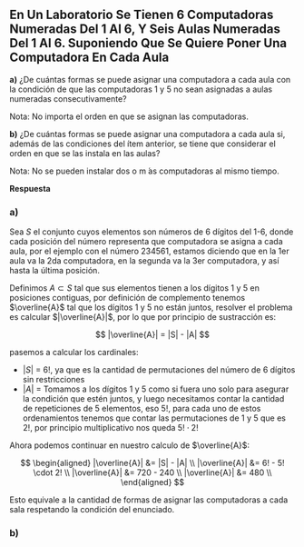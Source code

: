 ## En Un Laboratorio Se Tienen 6 Computadoras Numeradas Del 1 Al 6, Y Seis Aulas Numeradas Del 1 Al 6. Suponiendo Que Se Quiere Poner Una Computadora En Cada Aula

**a)** ¿De cuántas formas se puede asignar una computadora a cada aula con la condición de que las computadoras 1 y 5 no sean asignadas a aulas numeradas consecutivamente?

Nota: No importa el orden en que se asignan las computadoras.

**b)** ¿De cuántas formas se puede asignar una computadora a cada aula si, además de las condiciones del ítem anterior, se tiene que considerar el orden en que se las instala en las aulas?

Nota: No se pueden instalar dos o m ́as computadoras al mismo tiempo.

**Respuesta**

### **a)**

Sea $S$ el conjunto cuyos elementos son números de 6 dígitos del 1-6, donde cada posición del número representa que computadora se asigna a cada aula, por el ejemplo con el número 234561, estamos diciendo que en la 1er aula va la 2da computadora, en la segunda va la 3er computadora, y así hasta la última posición.

Definimos $A \subset S$ tal que sus elementos tienen a los dígitos 1 y 5 en posiciones contiguas, por definición de complemento tenemos $\overline{A}$ tal que los dígitos 1 y 5 no están juntos, resolver el problema es calcular $|\overline{A}|$, por lo que por principio de sustracción es:

$$ |\overline{A}| = |S|  - |A| $$

pasemos a calcular los cardinales:

- $|S|$ = $6!$, ya que es la cantidad de permutaciones del número de 6 dígitos sin restricciones
- $|A|$ = Tomamos a los dígitos 1 y 5 como si fuera uno solo para asegurar la condición que estén juntos, y luego necesitamos contar la cantidad de repeticiones de 5 elementos, eso $5!$, para cada uno de estos ordenamientos tenemos que contar las permutaciones de 1 y 5 que es $2!$, por principio multiplicativo nos queda $5! \cdot 2!$

Ahora podemos continuar en nuestro calculo de $\overline{A}$:

$$  
\begin{aligned}
|\overline{A}| &= |S|  - |A| \\
|\overline{A}| &= 6!  - 5! \cdot 2! \\
|\overline{A}| &= 720  - 240 \\
|\overline{A}| &= 480 \\
\end{aligned}
$$

Esto equivale a la cantidad de formas de asignar las computadoras a cada sala respetando la condición del enunciado.

### **b)**
